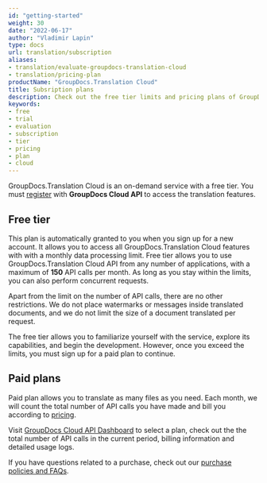 ```yaml
---
id: "getting-started"
weight: 30
date: "2022-06-17"
author: "Vladimir Lapin"
type: docs
url: translation/subscription
aliases:
- translation/evaluate-groupdocs-translation-cloud
- translation/pricing-plan
productName: "GroupDocs.Translation Cloud"
title: Subsription plans
description: Check out the free tier limits and pricing plans of GroupDocs.Translation Cloud service.
keywords:
- free
- trial
- evaluation
- subscription
- tier
- pricing
- plan
- cloud
---
```


GroupDocs.Translation Cloud is an on-demand service with a free tier. You must [register](/translation/sign-up/) with **GroupDocs Cloud API** to access the translation features.

## Free tier

This plan is automatically granted to you when you sign up for a new account. It allows you to access all GroupDocs.Translation Cloud features with with a monthly data processing limit. Free tier allows you to use GroupDocs.Translation Cloud API from any number of applications, with a maximum of **150** API calls per month. As long as you stay within the limits, you can also perform concurrent requests.

Apart from the limit on the number of API calls, there are no other restrictions. We do not place watermarks or messages inside translated documents, and we do not limit the size of a document translated per request.

The free tier allows you to familiarize yourself with the service, explore its capabilities, and begin the development. However, once you exceed the limits, you must sign up for a paid plan to continue.

## Paid plans

Paid plan allows you to translate as many files as you need. Each month, we will count the total number of API calls you have made and bill you according to [pricing](https://purchase.groupdocs.cloud/pricing).

Visit [GroupDocs Cloud API Dashboard](https://dashboard.groupdocs.cloud/) to select a plan, check out the the total number of API calls in the current period, billing information and detailed usage logs.

If you have questions related to a purchase, check out our [purchase policies and FAQs](https://purchase.groupdocs.cloud/policies).
